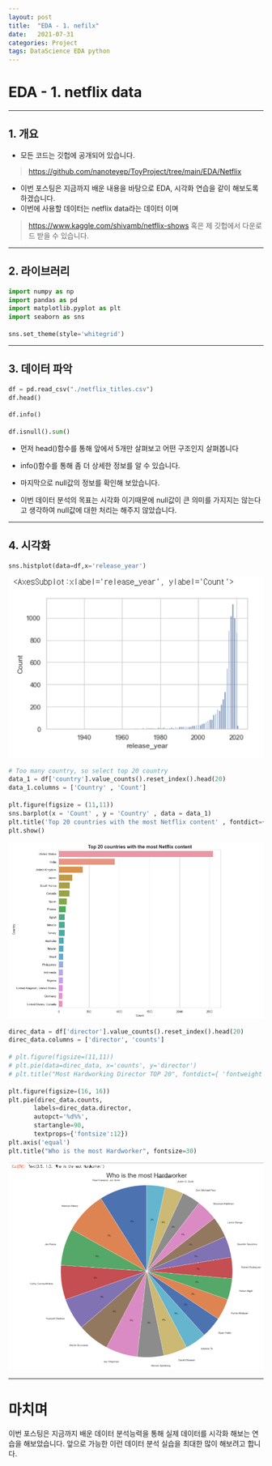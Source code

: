 ```yaml
---
layout: post
title:  "EDA - 1. nefilx"
date:   2021-07-31
categories: Project
tags: DataScience EDA python
---
```

# EDA - 1. netflix data
---

## 1. 개요

* 모든 코드는 깃헙에 공개되어 있습니다.
><https://github.com/nanoteyep/ToyProject/tree/main/EDA/Netflix>

* 이번 포스팅은 지금까지 배운 내용을 바탕으로 EDA, 시각화 연습을 같이 해보도록 하겠습니다.
* 이번에 사용할 데이터는 netflix data라는 데이터 이며
> <https://www.kaggle.com/shivamb/netflix-shows> 혹은 제 깃헙에서 다운로드 받을 수 있습니다.

---

## 2. 라이브러리

```python
import numpy as np
import pandas as pd
import matplotlib.pyplot as plt
import seaborn as sns

sns.set_theme(style='whitegrid')
```

---

## 3. 데이터 파악

```python
df = pd.read_csv("./netflix_titles.csv")
df.head()

df.info()

df.isnull().sum()
```

* 먼저 head()함수를 통해 앞에서 5개만 살펴보고 어떤 구조인지 살펴봅니다
* info()함수를 통해 좀 더 상세한 정보를 알 수 있습니다.
* 마지막으로 null값의 정보를 확인해 보았습니다.

* 이번 데이터 분석의 목표는 시각화 이기때문에 null값이 큰 의미를 가지지는 않는다고 생각하여 null값에 대한 처리는 해주지 않았습니다.

---

## 4. 시각화

```python
sns.histplot(data=df,x='release_year')
```
![EDA1_1](/img/EDA1_1.png)

```python
# Too many country, so select top 20 country
data_1 = df['country'].value_counts().reset_index().head(20)
data_1.columns = ['Country' , 'Count']

plt.figure(figsize = (11,11))
sns.barplot(x = 'Count' , y = 'Country' , data = data_1)
plt.title('Top 20 countries with the most Netflix content' , fontdict={ 'fontweight' : 'bold', 'fontsize' : 18 })
plt.show()
```

![EDA1_2](/img/EDA1_2.png)

```python
direc_data = df['director'].value_counts().reset_index().head(20)
direc_data.columns = ['director', 'counts']

# plt.figure(figsize=(11,11))
# plt.pie(data=direc_data, x='counts', y='director')
# plt.title("Most Hardworking Director TOP 20", fontdict={ 'fontweight' : 'bold', 'fontsize' : 18 })

plt.figure(figsize=(16, 16))
plt.pie(direc_data.counts,
       labels=direc_data.director,
       autopct='%d%%',
       startangle=90,
       textprops={'fontsize':12})
plt.axis('equal')
plt.title("Who is the most Hardworker", fontsize=30)
```
![EDA1_3](/img/EDA1_3.png)

---
# 마치며

이번 포스팅은 지금까지 배운 데이터 분석능력을 통해 실제 데이터를 시각화 해보는 연습을 해보았습니다. 앞으로 가능한 이런 데이터 분석 실습을 최대한 많이 해보려고 합니다.


